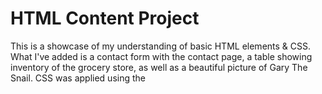 # HTML Content Project

This is a showcase of my understanding of basic HTML elements & CSS. What I've added is a contact form with the contact page, a table showing inventory of the grocery store, as well as a beautiful picture of Gary The Snail. CSS was applied using the <style> section within the <head> section.